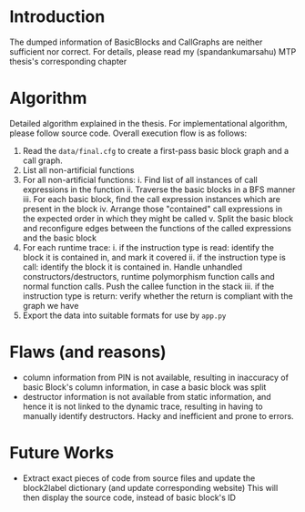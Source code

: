 # Introduction
The dumped information of BasicBlocks and CallGraphs are neither sufficient nor correct.
For details, please read my (spandankumarsahu) MTP thesis's corresponding chapter

# Algorithm
Detailed algorithm explained in the thesis. For implementational algorithm, please
follow source code. Overall execution flow is as follows:
  1. Read the `data/final.cfg` to create a first-pass basic block graph and a call graph.
  2. List all non-artificial functions
  3. For all non-artificial functions:
      i. Find list of all instances of call expressions in the function
      ii. Traverse the basic blocks in a BFS manner
      iii. For each basic block, find the call expression instances which are present in the block
      iv. Arrange those "contained" call expressions in the expected order in which they might be called
      v. Split the basic block and reconfigure edges between the functions of the called expressions and the basic block
  4. For each runtime trace:
      i. if the instruction type is read: identify the block it is contained in, and mark it covered
      ii. if the instruction type is call: identify the block it is contained in. Handle unhandled constructors/destructors,
          runtime polymorphism function calls and normal function calls. Push the callee function in the stack
      iii. if the instruction type is return: verify whether the return is compliant with the graph we have
  5. Export the data into suitable formats for use by `app.py`

# Flaws (and reasons)
* column information from PIN is not available, resulting in inaccuracy of basic Block's column information,
  in case a basic block was split
* destructor information is not available from static information, and hence it is not linked to the dynamic trace,
  resulting in having to manually identify destructors. Hacky and inefficient and prone to errors.

# Future Works
* Extract exact pieces of code from source files and update the block2label dictionary (and update corresponding website)
  This will then display the source code, instead of basic block's ID
